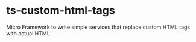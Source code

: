 # ts-custom-html-tags
 Micro Framework to write simple services that replace custom HTML tags with actual HTML
